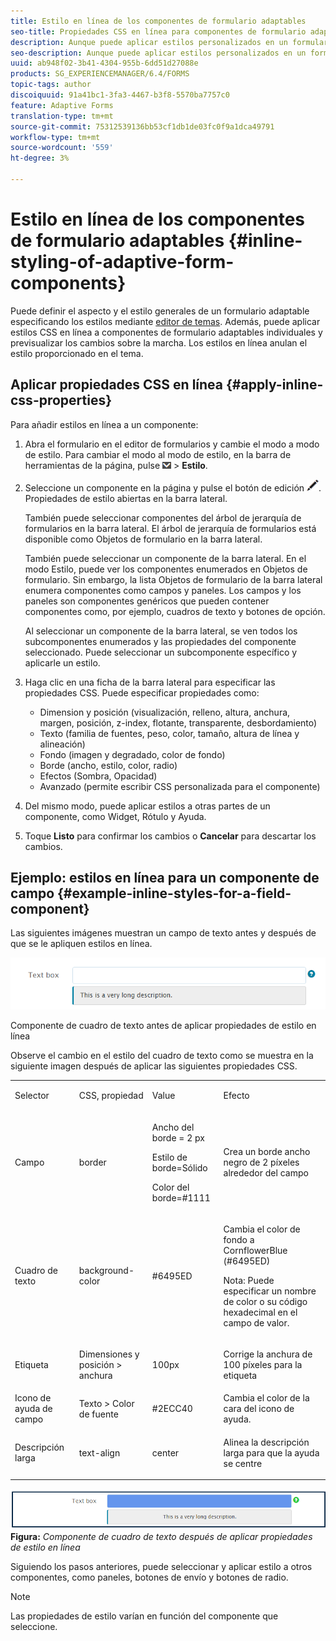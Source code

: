 ```yaml
---
title: Estilo en línea de los componentes de formulario adaptables
seo-title: Propiedades CSS en línea para componentes de formulario adaptables
description: Aunque puede aplicar estilos personalizados en un formulario adaptable, también puede aplicar propiedades CSS en línea en componentes individuales de un formulario adaptable.
seo-description: Aunque puede aplicar estilos personalizados en un formulario adaptable, también puede aplicar propiedades CSS en línea en componentes individuales de un formulario adaptable.
uuid: ab948f02-3b41-4304-955b-6dd51d27088e
products: SG_EXPERIENCEMANAGER/6.4/FORMS
topic-tags: author
discoiquuid: 91a41bc1-3fa3-4467-b3f8-5570ba7757c0
feature: Adaptive Forms
translation-type: tm+mt
source-git-commit: 75312539136bb53cf1db1de03fc0f9a1dca49791
workflow-type: tm+mt
source-wordcount: '559'
ht-degree: 3%

---
```



# Estilo en línea de los componentes de formulario adaptables {#inline-styling-of-adaptive-form-components}

Puede definir el aspecto y el estilo generales de un formulario adaptable especificando los estilos mediante [editor de temas](/help/forms/using/themes.md). Además, puede aplicar estilos CSS en línea a componentes de formulario adaptables individuales y previsualizar los cambios sobre la marcha. Los estilos en línea anulan el estilo proporcionado en el tema.

## Aplicar propiedades CSS en línea {#apply-inline-css-properties}

Para añadir estilos en línea a un componente:

1. Abra el formulario en el editor de formularios y cambie el modo a modo de estilo. Para cambiar el modo al modo de estilo, en la barra de herramientas de la página, pulse ![lienzo-desplegable](assets/canvas-drop-down.png) > **Estilo**.
1. Seleccione un componente en la página y pulse el botón de edición ![editar-button](assets/edit-button.png). Propiedades de estilo abiertas en la barra lateral.

   También puede seleccionar componentes del árbol de jerarquía de formularios en la barra lateral. El árbol de jerarquía de formularios está disponible como Objetos de formulario en la barra lateral.

   También puede seleccionar un componente de la barra lateral. En el modo Estilo, puede ver los componentes enumerados en Objetos de formulario. Sin embargo, la lista Objetos de formulario de la barra lateral enumera componentes como campos y paneles. Los campos y los paneles son componentes genéricos que pueden contener componentes como, por ejemplo, cuadros de texto y botones de opción.

   Al seleccionar un componente de la barra lateral, se ven todos los subcomponentes enumerados y las propiedades del componente seleccionado. Puede seleccionar un subcomponente específico y aplicarle un estilo.

1. Haga clic en una ficha de la barra lateral para especificar las propiedades CSS. Puede especificar propiedades como:

   * Dimension y posición (visualización, relleno, altura, anchura, margen, posición, z-index, flotante, transparente, desbordamiento)
   * Texto (familia de fuentes, peso, color, tamaño, altura de línea y alineación)
   * Fondo (imagen y degradado, color de fondo)
   * Borde (ancho, estilo, color, radio)
   * Efectos (Sombra, Opacidad)
   * Avanzado (permite escribir CSS personalizada para el componente)

1. Del mismo modo, puede aplicar estilos a otras partes de un componente, como Widget, Rótulo y Ayuda.
1. Toque **Listo** para confirmar los cambios o **Cancelar** para descartar los cambios.

## Ejemplo: estilos en línea para un componente de campo {#example-inline-styles-for-a-field-component}

Las siguientes imágenes muestran un campo de texto antes y después de que se le apliquen estilos en línea.

![Componente de cuadro de texto antes de aplicar estilo en línea](assets/no-style.png)

Componente de cuadro de texto antes de aplicar propiedades de estilo en línea

Observe el cambio en el estilo del cuadro de texto como se muestra en la siguiente imagen después de aplicar las siguientes propiedades CSS.

<table> 
 <tbody> 
  <tr> 
   <td><p>Selector</p> </td> 
   <td><p>CSS, propiedad</p> </td> 
   <td><p>Value</p> </td> 
   <td><p>Efecto</p> </td> 
  </tr> 
  <tr> 
   <td><p>Campo</p> </td> 
   <td><p>border</p> </td> 
   <td><p>Ancho del borde = 2 px</p> <p>Estilo de borde=Sólido</p> <p>Color del borde=#1111</p> </td> 
   <td><p>Crea un borde ancho negro de 2 píxeles alrededor del campo</p> </td> 
  </tr> 
  <tr> 
   <td><p>Cuadro de texto</p> </td> 
   <td><p>background-color</p> </td> 
   <td><p>#6495ED</p> </td> 
   <td><p>Cambia el color de fondo a CornflowerBlue (#6495ED)</p> <p>Nota: Puede especificar un nombre de color o su código hexadecimal en el campo de valor.</p> </td> 
  </tr> 
  <tr> 
   <td><p>Etiqueta</p> </td> 
   <td><p>Dimensiones y posición &gt; anchura</p> </td> 
   <td><p>100px</p> </td> 
   <td><p>Corrige la anchura de 100 píxeles para la etiqueta</p> </td> 
  </tr> 
  <tr> 
   <td>Icono de ayuda de campo</td> 
   <td>Texto &gt; Color de fuente</td> 
   <td>#2ECC40</td> 
   <td>Cambia el color de la cara del icono de ayuda.</td> 
  </tr> 
  <tr> 
   <td><p>Descripción larga</p> </td> 
   <td><p>text-align</p> </td> 
   <td><p>center</p> </td> 
   <td><p>Alinea la descripción larga para que la ayuda se centre</p> </td> 
  </tr> 
 </tbody> 
</table>

![Estilo de cuadro de texto después de aplicar estilo en línea ](assets/applied-style.png)
**Figura:** *Componente de cuadro de texto después de aplicar propiedades de estilo en línea*

Siguiendo los pasos anteriores, puede seleccionar y aplicar estilo a otros componentes, como paneles, botones de envío y botones de radio.

>[!NOTE]
>
>Las propiedades de estilo varían en función del componente que seleccione.

